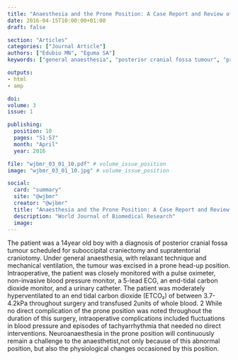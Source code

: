 ```yaml
---
title: "Anaesthesia and the Prone Position: A Case Report and Review of Literature"
date: 2016-04-15T10:00:00+01:00
draft: false

section: "Articles"
categories: ["Journal Article"]
authors: ["Edubio MN", "Eguma SA"]
keywords: ["general anaesthesia", "posterior cranial fossa tumour", "prone position"]

outputs: 
- html
- amp

doi:
volume: 3
issue: 1

publishing:
  position: 10
  pages: "51-57"
  month: "April"
  year: 2016

file: "wjbmr_03_01_10.pdf" # volume_issue_position
image: "wjbmr_03_01_10.jpg" # volume_issue_position

social:
  card: "summary"
  site: "@wjbmr"
  creator: "@wjbmr"
  title: "Anaesthesia and the Prone Position: A Case Report and Review of Literature"
  description: "World Journal of Biomedical Research"
  image:
---
```

The patient was a 14year old boy with a diagnosis of posterior cranial fossa tumour scheduled for suboccipital craniectomy and supratentorial craniotomy. Under general anaesthesia, with relaxant technique and mechanical ventilation, the tumour was excised in a prone head-up position. Intraoperative, the patient was closely monitored with a pulse oximeter, non-invasive blood pressure monitor, a 5-lead ECG, an end-tidal carbon dioxide monitor, and a urinary catheter. The patient was moderately hyperventilated to an end tidal carbon dioxide (ETCO₂) of between 3.7-4.2kPa throughout surgery and transfused 2units of whole blood. 2 While no direct complication of the prone position was noted throughout the duration of this surgery, intraoperative complications included fluctuations in blood pressure and episodes of tachyarrhythmia that needed no direct interventions. Neuroanaesthesia in the prone position will continuously remain a challenge to the anaesthetist,not only because of this abnormal position, but also the physiological changes occasioned by this position. 